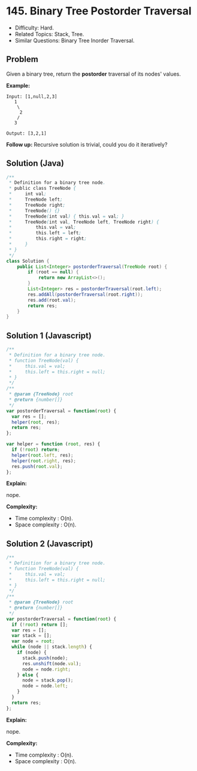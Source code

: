 # 145. Binary Tree Postorder Traversal

- Difficulty: Hard.
- Related Topics: Stack, Tree.
- Similar Questions: Binary Tree Inorder Traversal.

## Problem

Given a binary tree, return the **postorder** traversal of its nodes' values.

**Example:**

```
Input: [1,null,2,3]
   1
    \
     2
    /
   3

Output: [3,2,1]
```

**Follow up:** Recursive solution is trivial, could you do it iteratively?

## Solution (Java)
```java
/**
 * Definition for a binary tree node.
 * public class TreeNode {
 *     int val;
 *     TreeNode left;
 *     TreeNode right;
 *     TreeNode() {}
 *     TreeNode(int val) { this.val = val; }
 *     TreeNode(int val, TreeNode left, TreeNode right) {
 *         this.val = val;
 *         this.left = left;
 *         this.right = right;
 *     }
 * }
 */
class Solution {
    public List<Integer> postorderTraversal(TreeNode root) {
        if (root == null) {
            return new ArrayList<>();
        }
        List<Integer> res = postorderTraversal(root.left);
        res.addAll(postorderTraversal(root.right));
        res.add(root.val);
        return res;
    }
}
```

## Solution 1 (Javascript)

```javascript
/**
 * Definition for a binary tree node.
 * function TreeNode(val) {
 *     this.val = val;
 *     this.left = this.right = null;
 * }
 */
/**
 * @param {TreeNode} root
 * @return {number[]}
 */
var postorderTraversal = function(root) {
  var res = [];
  helper(root, res);
  return res;
};

var helper = function (root, res) {
  if (!root) return;
  helper(root.left, res);
  helper(root.right, res);
  res.push(root.val);
};
```

**Explain:**

nope.

**Complexity:**

* Time complexity : O(n).
* Space complexity : O(n).

## Solution 2 (Javascript)

```javascript
/**
 * Definition for a binary tree node.
 * function TreeNode(val) {
 *     this.val = val;
 *     this.left = this.right = null;
 * }
 */
/**
 * @param {TreeNode} root
 * @return {number[]}
 */
var postorderTraversal = function(root) {
  if (!root) return [];
  var res = [];
  var stack = [];
  var node = root;
  while (node || stack.length) {
    if (node) {
      stack.push(node);
      res.unshift(node.val);
      node = node.right;
    } else {
      node = stack.pop();
      node = node.left;
    }
  }
  return res;
};
```

**Explain:**

nope.

**Complexity:**

* Time complexity : O(n).
* Space complexity : O(n).

